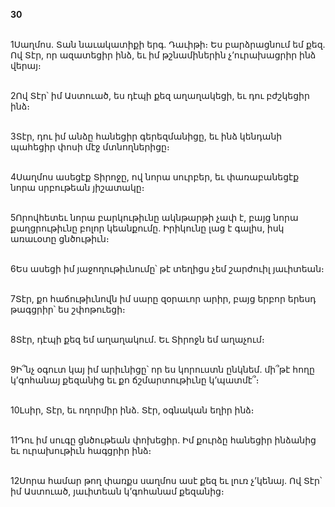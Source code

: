 **30**

\
1Սաղմոս. Տան նաւակատիքի երգ. Դաւիթի։ Ես բարձրացնում եմ քեզ. Ով Տէր, որ ազատեցիր ինձ, եւ իմ թշնամիներին չ’ուրախացրիր ինձ վերայ։

\
2Ով Տէր՝ իմ Աստուած, ես դէպի քեզ աղաղակեցի, եւ դու բժշկեցիր ինձ։

\
3Տէր, դու իմ անձը հանեցիր գերեզմանիցը, եւ ինձ կենդանի պահեցիր փոսի մէջ մտնողներիցը։

\
4Սաղմոս ասեցէք Տիրոջը, ով նորա սուրբեր, եւ փառաբանեցէք նորա սրբութեան յիշատակը։

\
5Որովհետեւ նորա բարկութիւնը ակնթարթի չափ է, բայց նորա քաղցրութիւնը բոլոր կեանքումը. Իրիկունը լաց է գալիս, իսկ առաւօտը ցնծութիւն։

\
6Ես ասեցի իմ յաջողութիւնումը՝ թէ տեղիցս չեմ շարժուիլ յաւիտեան։

\
7Տէր, քո հաճութիւնովն իմ սարը զօրաւոր արիր, բայց երբոր երեսդ թագցրիր՝ ես շփոթուեցի։

\
8Տէր, դէպի քեզ եմ աղաղակում. Եւ Տիրոջն եմ աղաչում։

\
9Ի՞նչ օգուտ կայ իմ արիւնիցը՝ որ ես կորուստն ընկնեմ. մի՞թէ հողը կ’գոհանայ քեզանից եւ քո ճշմարտութիւնը կ’պատմէ՞։

\
10Լսիր, Տէր, եւ ողորմիր ինձ. Տէր, օգնական եղիր ինձ։

\
11Դու իմ սուգը ցնծութեան փոխեցիր. Իմ քուրձը հանեցիր ինձանից եւ ուրախութիւն հագցրիր ինձ։

\
12Սորա համար թող փառքս սաղմոս ասէ քեզ եւ լուռ չ’կենայ. Ով Տէր՝ իմ Աստուած, յաւիտեան կ’գոհանամ քեզանից։
